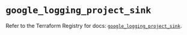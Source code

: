 # `google_logging_project_sink`

Refer to the Terraform Registry for docs: [`google_logging_project_sink`](https://registry.terraform.io/providers/hashicorp/google/6.34.0/docs/resources/logging_project_sink).
